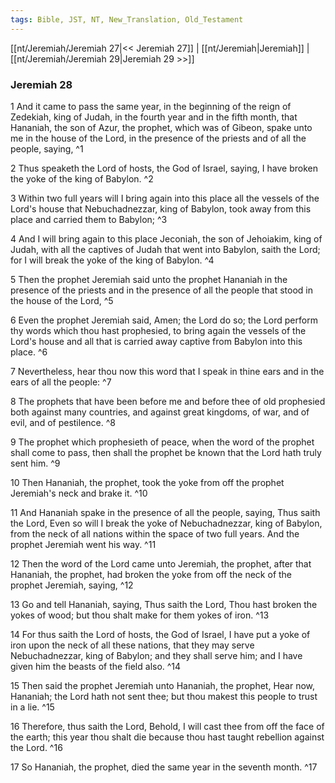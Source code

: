 ```yaml
---
tags: Bible, JST, NT, New_Translation, Old_Testament
---
```


[[nt/Jeremiah/Jeremiah 27|<< Jeremiah 27]] | [[nt/Jeremiah|Jeremiah]] | [[nt/Jeremiah/Jeremiah 29|Jeremiah 29 >>]]

### Jeremiah 28

1 And it came to pass the same year, in the beginning of the reign of Zedekiah, king of Judah, in the fourth year and in the fifth month, that Hananiah, the son of Azur, the prophet, which was of Gibeon, spake unto me in the house of the Lord, in the presence of the priests and of all the people, saying,  ^1

2 Thus speaketh the Lord of hosts, the God of Israel, saying, I have broken the yoke of the king of Babylon.  ^2

3 Within two full years will I bring again into this place all the vessels of the Lord\'s house that Nebuchadnezzar, king of Babylon, took away from this place and carried them to Babylon;  ^3

4 And I will bring again to this place Jeconiah, the son of Jehoiakim, king of Judah, with all the captives of Judah that went into Babylon, saith the Lord; for I will break the yoke of the king of Babylon.  ^4

5 Then the prophet Jeremiah said unto the prophet Hananiah in the presence of the priests and in the presence of all the people that stood in the house of the Lord,  ^5

6 Even the prophet Jeremiah said, Amen; the Lord do so; the Lord perform thy words which thou hast prophesied, to bring again the vessels of the Lord\'s house and all that is carried away captive from Babylon into this place.  ^6

7 Nevertheless, hear thou now this word that I speak in thine ears and in the ears of all the people:  ^7

8 The prophets that have been before me and before thee of old prophesied both against many countries, and against great kingdoms, of war, and of evil, and of pestilence.  ^8

9 The prophet which prophesieth of peace, when the word of the prophet shall come to pass, then shall the prophet be known that the Lord hath truly sent him.  ^9

10 Then Hananiah, the prophet, took the yoke from off the prophet Jeremiah\'s neck and brake it.  ^10

11 And Hananiah spake in the presence of all the people, saying, Thus saith the Lord, Even so will I break the yoke of Nebuchadnezzar, king of Babylon, from the neck of all nations within the space of two full years. And the prophet Jeremiah went his way.  ^11

12 Then the word of the Lord came unto Jeremiah, the prophet, after that Hananiah, the prophet, had broken the yoke from off the neck of the prophet Jeremiah, saying,  ^12

13 Go and tell Hananiah, saying, Thus saith the Lord, Thou hast broken the yokes of wood; but thou shalt make for them yokes of iron.  ^13

14 For thus saith the Lord of hosts, the God of Israel, I have put a yoke of iron upon the neck of all these nations, that they may serve Nebuchadnezzar, king of Babylon; and they shall serve him; and I have given him the beasts of the field also.  ^14

15 Then said the prophet Jeremiah unto Hananiah, the prophet, Hear now, Hananiah; the Lord hath not sent thee; but thou makest this people to trust in a lie.  ^15

16 Therefore, thus saith the Lord, Behold, I will cast thee from off the face of the earth; this year thou shalt die because thou hast taught rebellion against the Lord.  ^16

17 So Hananiah, the prophet, died the same year in the seventh month.  ^17

 
